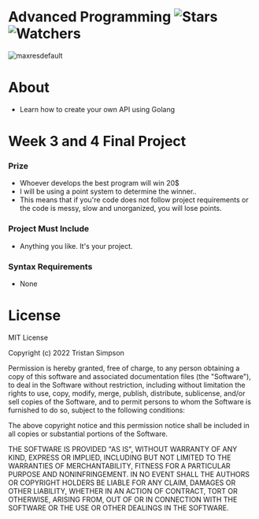 # Advanced Programming ![Stars](https://img.shields.io/github/stars/Simpson-Computer-Technologies-Research/APC7-8?color=brightgreen) ![Watchers](https://img.shields.io/github/watchers/Simpson-Computer-Technologies-Research/APC7-8?label=Watchers)
![maxresdefault](https://user-images.githubusercontent.com/75189508/194362463-7f25767e-9d8d-4240-a5f1-1134ebd8e734.jpg)

# About
- Learn how to create your own API using Golang


# Week 3 and 4 Final Project

<h3>Prize</h3>

- Whoever develops the best program will win 20$
- I will be using a point system to determine the winner..
- This means that if you're code does not follow project requirements or the code is messy, slow and unorganized, you will lose points.


<h3>Project Must Include</h3>

- Anything you like. It's your project.


<h3>Syntax Requirements</h3>

- None

# License
MIT License

Copyright (c) 2022 Tristan Simpson

Permission is hereby granted, free of charge, to any person obtaining a copy of this software and associated documentation files (the "Software"), to deal in the Software without restriction, including without limitation the rights to use, copy, modify, merge, publish, distribute, sublicense, and/or sell copies of the Software, and to permit persons to whom the Software is furnished to do so, subject to the following conditions:

The above copyright notice and this permission notice shall be included in all copies or substantial portions of the Software.

THE SOFTWARE IS PROVIDED "AS IS", WITHOUT WARRANTY OF ANY KIND, EXPRESS OR IMPLIED, INCLUDING BUT NOT LIMITED TO THE WARRANTIES OF MERCHANTABILITY, FITNESS FOR A PARTICULAR PURPOSE AND NONINFRINGEMENT. IN NO EVENT SHALL THE AUTHORS OR COPYRIGHT HOLDERS BE LIABLE FOR ANY CLAIM, DAMAGES OR OTHER LIABILITY, WHETHER IN AN ACTION OF CONTRACT, TORT OR OTHERWISE, ARISING FROM, OUT OF OR IN CONNECTION WITH THE SOFTWARE OR THE USE OR OTHER DEALINGS IN THE SOFTWARE.
